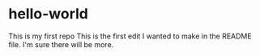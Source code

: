 # hello-world
This is my first repo
This is the first edit I wanted to make in the README file. I'm sure there will be more.
